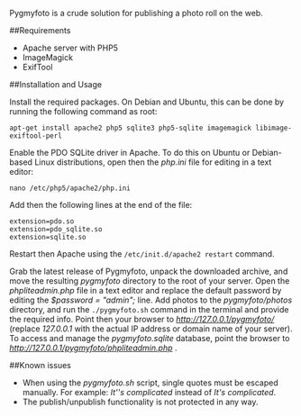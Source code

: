 Pygmyfoto is a crude solution for publishing a photo roll on the web.

##Requirements

* Apache server with PHP5
* ImageMagick
* ExifTool

##Installation and Usage

Install the required packages. On Debian and Ubuntu, this can be done by running the following command as root:

	apt-get install apache2 php5 sqlite3 php5-sqlite imagemagick libimage-exiftool-perl

Enable the PDO SQLite driver in Apache. To do this on Ubuntu or Debian-based Linux distributions, open then the *php.ini* file for editing in a text editor:

	nano /etc/php5/apache2/php.ini

Add then the following lines at the end of the file:

	extension=pdo.so
	extension=pdo_sqlite.so 
	extension=sqlite.so

Restart then Apache using the `/etc/init.d/apache2 restart` command.

Grab the latest release of Pygmyfoto, unpack the downloaded archive, and move the resulting *pygmyfoto* directory to the root of your server. Open the *phpliteadmin.php*  file in a text editor and replace the default password by editing the *$password = "admin";* line. Add photos  to the *pygmyfoto/photos* directory, and run the `./pygmyfoto.sh` command in the terminal and provide the required info. Point then your browser to *http://127.0.0.1/pygmyfoto/* (replace *127.0.0.1* with the actual IP address or domain name of your server).  To access and manage the *pygmyfoto.sqlite* database, point the browser to *http://127.0.0.1/pygmyfoto/phpliteadmin.php* .

##Known issues

* When using the *pygmyfoto.sh* script, single quotes must be escaped manually. For example: *It''s complicated* instead of *It's complicated*.
* The publish/unpublish functionality is not protected in any way.